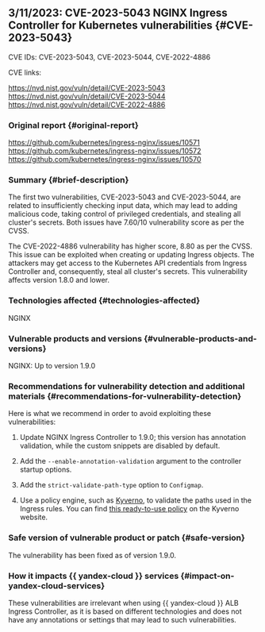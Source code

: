 ## 3/11/2023: CVE-2023-5043 NGINX Ingress Controller for Kubernetes vulnerabilities {#CVE-2023-5043}

CVE IDs: CVE-2023-5043, CVE-2023-5044, CVE-2022-4886

CVE links:

<https://nvd.nist.gov/vuln/detail/CVE-2023-5043>
<https://nvd.nist.gov/vuln/detail/CVE-2023-5044>
<https://nvd.nist.gov/vuln/detail/CVE-2022-4886>

### Original report {#original-report}

<https://github.com/kubernetes/ingress-nginx/issues/10571>
<https://github.com/kubernetes/ingress-nginx/issues/10572>
<https://github.com/kubernetes/ingress-nginx/issues/10570>

### Summary {#brief-description}

The first two vulnerabilities, CVE-2023-5043 and CVE-2023-5044, are related to insufficiently checking input data, which may lead to adding malicious code, taking control of privileged credentials, and stealing all cluster's secrets. Both issues have 7.60/10 vulnerability score as per the CVSS.

The CVE-2022-4886 vulnerability has higher score, 8.80 as per the CVSS. This issue can be exploited when creating or updating Ingress objects. The attackers may get access to the Kubernetes API credentials from Ingress Controller and, consequently, steal all cluster's secrets. This vulnerability affects version 1.8.0 and lower.

### Technologies affected {#technologies-affected}

NGINX

### Vulnerable products and versions {#vulnerable-products-and-versions}

NGINX: Up to version 1.9.0

### Recommendations for vulnerability detection and additional materials {#recommendations-for-vulnerability-detection}

Here is what we recommend in order to avoid exploiting these vulnerabilities:

1. Update NGINX Ingress Controller to 1.9.0; this version has annotation validation, while the custom snippets are disabled by default.

1. Add the `--enable-annotation-validation` argument to the controller startup options.

1. Add the `strict-validate-path-type` option to `Configmap`.

1. Use a policy engine, such as [Kyverno](https://yandex.cloud/en/marketplace/products/yc/kyverno), to validate the paths used in the Ingress rules. You can find [this ready-to-use policy](https://kyverno.io/policies/nginx-ingress/restrict-ingress-paths/restrict-ingress-paths/) on the Kyverno website.

### Safe version of vulnerable product or patch {#safe-version}

The vulnerability has been fixed as of version 1.9.0.

### How it impacts {{ yandex-cloud }} services {#impact-on-yandex-cloud-services}

These vulnerabilities are irrelevant when using {{ yandex-cloud }} ALB Ingress Controller, as it is based on different technologies and does not have any annotations or settings that may lead to such vulnerabilities.
